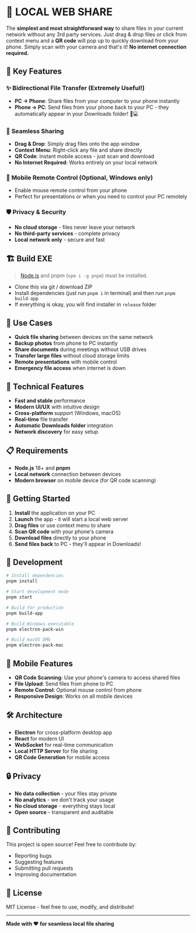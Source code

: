# 📁 LOCAL WEB SHARE

The **simplest and most straightforward way** to share files in your current network without any 3rd party services. Just drag & drop files or click from context menu and a **QR code** will pop up to quickly download from your phone. Simply scan with your camera and that's it! **No internet connection required.**

## 🚀 Key Features

### ✨ **Bidirectional File Transfer** (Extremely Useful!)
- **PC → Phone**: Share files from your computer to your phone instantly
- **Phone → PC**: Send files from your phone back to your PC - they automatically appear in your Downloads folder! 📱💻

### 🔄 **Seamless Sharing**
- **Drag & Drop**: Simply drag files onto the app window
- **Context Menu**: Right-click any file and share directly
- **QR Code**: Instant mobile access - just scan and download
- **No Internet Required**: Works entirely on your local network

### 📱 **Mobile Remote Control** (Optional, Windows only)
- Enable mouse remote control from your phone
- Perfect for presentations or when you need to control your PC remotely

### 🛡️ **Privacy & Security**
- **No cloud storage** - files never leave your network
- **No third-party services** - complete privacy
- **Local network only** - secure and fast

## 🏗️ Build EXE

> [Node.js](https://nodejs.org/) and pnpm (`npm i -g pnpm`) must be installed.

- Clone this via git / download ZIP
- Install dependencies (just run `pnpm i` in terminal) and then run `pnpm build-app`
- If everything is okay, you will find installer in `release` folder

## 🎯 Use Cases

- **Quick file sharing** between devices on the same network
- **Backup photos** from phone to PC instantly
- **Share documents** during meetings without USB drives
- **Transfer large files** without cloud storage limits
- **Remote presentations** with mobile control
- **Emergency file access** when internet is down

## 🔧 Technical Features

- **Fast and stable** performance
- **Modern UI/UX** with intuitive design
- **Cross-platform** support (Windows, macOS)
- **Real-time** file transfer
- **Automatic Downloads folder** integration
- **Network discovery** for easy setup

## 📋 Requirements

- **Node.js** 18+ and **pnpm**
- **Local network** connection between devices
- **Modern browser** on mobile device (for QR code scanning)

## 🚀 Getting Started

1. **Install** the application on your PC
2. **Launch** the app - it will start a local web server
3. **Drag files** or use context menu to share
4. **Scan QR code** with your phone's camera
5. **Download files** directly to your phone
6. **Send files back** to PC - they'll appear in Downloads!

## 🔄 Development

```bash
# Install dependencies
pnpm install

# Start development mode
pnpm start

# Build for production
pnpm build-app

# Build Windows executable
pnpm electron-pack-win

# Build macOS DMG
pnpm electron-pack-mac
```

## 📱 Mobile Features

- **QR Code Scanning**: Use your phone's camera to access shared files
- **File Upload**: Send files from phone to PC
- **Remote Control**: Optional mouse control from phone
- **Responsive Design**: Works on all mobile devices

## 🛠️ Architecture

- **Electron** for cross-platform desktop app
- **React** for modern UI
- **WebSocket** for real-time communication
- **Local HTTP Server** for file sharing
- **QR Code Generation** for mobile access

## 🔒 Privacy

- **No data collection** - your files stay private
- **No analytics** - we don't track your usage
- **No cloud storage** - everything stays local
- **Open source** - transparent and auditable

## 🤝 Contributing

This project is open source! Feel free to contribute by:
- Reporting bugs
- Suggesting features
- Submitting pull requests
- Improving documentation

## 📄 License

MIT License - feel free to use, modify, and distribute!

---

**Made with ❤️ for seamless local file sharing**
